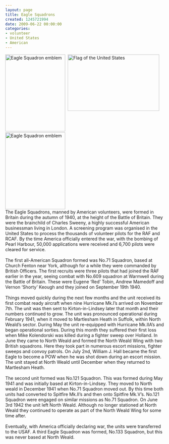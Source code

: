 ```yaml
---
layout: page
title: Eagle Squadrons
created: 1245721994
date: 2009-06-22 00:00:00
categories:
- volunteer
- United States
- American
---
```

<img height="244" width="190" alt="Eagle Squadron emblem" src="{{ site.JB.BASE_PATH }}/images/Image4_0.gif" />&nbsp; <img height="179" width="290" align="top" alt="Flag of the United States" src="{{ site.JB.BASE_PATH }}/images/Image6.gif" />&nbsp;<img height="244" width="190" align="top" alt="Eagle Squadron emblem" src="{{ site.JB.BASE_PATH }}/images/Image5_0.gif" />&nbsp;&nbsp;&nbsp;<br />The Eagle Squadrons, manned by American volunteers, were formed in Britain during the autumn of 1940, at the height of the Battle of Britain. They were the brainchild of Charles Sweeny, a highly successful American businessman living in London. A screening program was organised in the United States to process the thousands of volunteer pilots for the RAF and RCAF. By the time America officially entered the war, with the bombing of Pearl Harbour, 50,000 applications were received and 6,700 pilots were cleared for service.<br /><br />The first all-American Squadron formed was No.71 Squadron, based at Church Fenton near York, although for a while they were commanded by British Officers. The first recruits were three pilots that had joined the RAF earlier in the year, seeing combat with No.609 squadron at Warmwell during the Battle of Britain. These were Eugene &lsquo;Red&rsquo; Tobin, Andrew Mamedoff and Vernon &lsquo;Shorty&rsquo; Keough and they joined on September 19th 1940.<br /><br />Things moved quickly during the next few months and the unit received its first combat ready aircraft when nine Hurricane Mk.I&rsquo;s arrived on November 7th. The unit was then sent to Kirton-in-Lindsey later that month and their numbers continued to grow. The unit was pronounced operational during February 1941, when it moved to Martlesham Heath in Suffolk, within North Weald&rsquo;s sector. During May the unit re-equipped with Hurricane Mk.IIA&rsquo;s and began operational sorties. During this month they suffered their first loss when Mike Kolendorski was killed during a fighter sweep over Holland. In June they came to North Weald and formed the North Weald Wing with two British squadrons. Here they took part in numerous escort missions, fighter sweeps and convoy patrols. On July 2nd, William J. Hall became the first Eagle to become a POW when he was shot down during an escort mission. The unit stayed at North Weald until December when they returned to Martlesham Heath.<br /><br />The second unit formed was No.121 Squadron. This was formed during May 1941 and was initially based at Kirton-in-Lindsey. They moved to North weald in December 1941 when No.71 Squadron moved out. By this time both units had converted to Spitfire Mk.II&rsquo;s and then onto Spitfire Mk.V&rsquo;s. No.121 Squadron were engaged on similar missions as No.71 Squadron. On June 3rd 1942 the unit left North Weald. Although no longer stationed at North Weald they continued to operate as part of the North Weald Wing for some time after.<br /><br />Eventually, with America officially declaring war, the units were transferred to the USAF. A third Eagle Squadron was formed, No.133 Squadron, but this was never based at North Weald.
